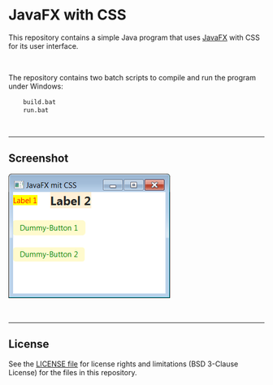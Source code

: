 # JavaFX with CSS

This repository contains a simple Java program that uses [JavaFX](https://en.wikipedia.org/wiki/JavaFX) with CSS for its user interface.

<br>

The repository contains two batch scripts to compile and run the program under Windows:

````
    build.bat
    run.bat
````    

<br>

----
## Screenshot

![Screenshot](screenshot.png)

<br>

----
## License

See the [LICENSE file](LICENSE.md) for license rights and limitations (BSD 3-Clause License)
for the files in this repository.
